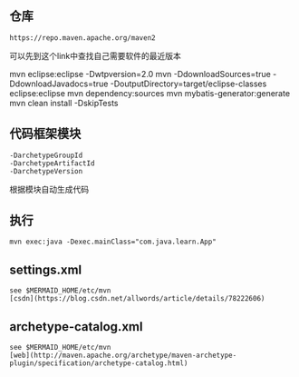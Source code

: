 ## 仓库

    https://repo.maven.apache.org/maven2

可以先到这个link中查找自己需要软件的最近版本


mvn eclipse:eclipse -Dwtpversion=2.0
mvn -DdownloadSources=true -DdownloadJavadocs=true -DoutputDirectory=target/eclipse-classes eclipse:eclipse
mvn dependency:sources
mvn mybatis-generator:generate 
mvn clean install -DskipTests 


## 代码框架模块
<!-- mvn archetype:generate -DarchetypeGroupId=com.hivemq -DarchetypeArtifactId=hivemq-extension-archetype -DarchetypeVersion=4.0.0 -->

    -DarchetypeGroupId
    -DarchetypeArtifactId
    -DarchetypeVersion

根据模块自动生成代码

## 执行

    mvn exec:java -Dexec.mainClass="com.java.learn.App"

## settings.xml

    see $MERMAID_HOME/etc/mvn
    [csdn](https://blog.csdn.net/allwords/article/details/78222606)

##  archetype-catalog.xml

    see $MERMAID_HOME/etc/mvn
    [web](http://maven.apache.org/archetype/maven-archetype-plugin/specification/archetype-catalog.html)
